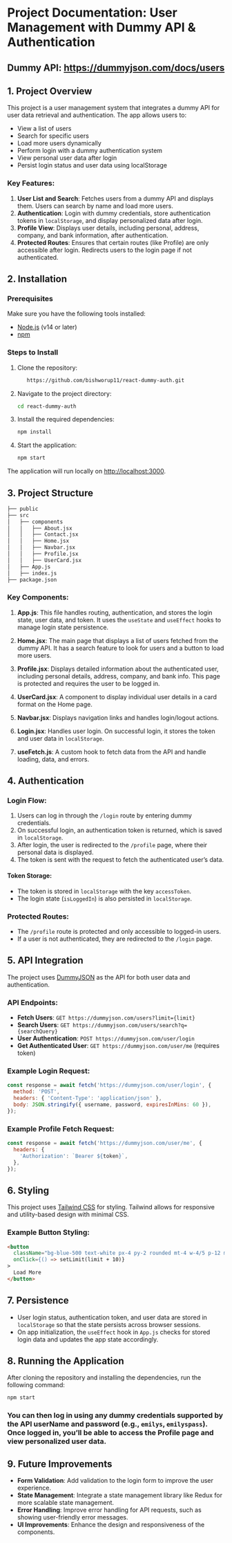 
# Project Documentation: User Management with Dummy API & Authentication

## Dummy API: https://dummyjson.com/docs/users
## 1. **Project Overview**
This project is a user management system that integrates a dummy API for user data retrieval and authentication. The app allows users to:
- View a list of users
- Search for specific users
- Load more users dynamically
- Perform login with a dummy authentication system
- View personal user data after login
- Persist login status and user data using localStorage

### Key Features:
1. **User List and Search**: Fetches users from a dummy API and displays them. Users can search by name and load more users.
2. **Authentication**: Login with dummy credentials, store authentication tokens in `localStorage`, and display personalized data after login.
3. **Profile View**: Displays user details, including personal, address, company, and bank information, after authentication.
4. **Protected Routes**: Ensures that certain routes (like Profile) are only accessible after login. Redirects users to the login page if not authenticated.

## 2. **Installation**

### Prerequisites
Make sure you have the following tools installed:
- [Node.js](https://nodejs.org/) (v14 or later)
- [npm](https://www.npmjs.com/)

### Steps to Install

1. Clone the repository:
   ```bash
      https://github.com/bishworup11/react-dummy-auth.git
   ```

2. Navigate to the project directory:
   ```bash
   cd react-dummy-auth
   ```

3. Install the required dependencies:
   ```bash
   npm install
   ```

4. Start the application:
   ```bash
   npm start
   ```

The application will run locally on [http://localhost:3000](http://localhost:3000).

## 3. **Project Structure**

```bash
├── public
├── src
│   ├── components
│   │   ├── About.jsx
│   │   ├── Contact.jsx
│   │   ├── Home.jsx
│   │   ├── Navbar.jsx
│   │   ├── Profile.jsx
│   │   ├── UserCard.jsx
│   ├── App.js
│   ├── index.js
├── package.json
```

### Key Components:

1. **App.js**: This file handles routing, authentication, and stores the login state, user data, and token. It uses the `useState` and `useEffect` hooks to manage login state persistence.

2. **Home.jsx**: The main page that displays a list of users fetched from the dummy API. It has a search feature to look for users and a button to load more users.

3. **Profile.jsx**: Displays detailed information about the authenticated user, including personal details, address, company, and bank info. This page is protected and requires the user to be logged in.

4. **UserCard.jsx**: A component to display individual user details in a card format on the Home page.

5. **Navbar.jsx**: Displays navigation links and handles login/logout actions.

6. **Login.jsx**: Handles user login. On successful login, it stores the token and user data in `localStorage`.

7. **useFetch.js**: A custom hook to fetch data from the API and handle loading, data, and errors.

## 4. **Authentication**

### Login Flow:

1. Users can log in through the `/login` route by entering dummy credentials.
2. On successful login, an authentication token is returned, which is saved in `localStorage`.
3. After login, the user is redirected to the `/profile` page, where their personal data is displayed.
4. The token is sent with the request to fetch the authenticated user’s data.

#### Token Storage:
- The token is stored in `localStorage` with the key `accessToken`.
- The login state (`isLoggedIn`) is also persisted in `localStorage`.

### Protected Routes:
- The `/profile` route is protected and only accessible to logged-in users.
- If a user is not authenticated, they are redirected to the `/login` page.

## 5. **API Integration**

The project uses [DummyJSON](https://dummyjson.com/) as the API for both user data and authentication.

### API Endpoints:

- **Fetch Users**: `GET https://dummyjson.com/users?limit={limit}`
- **Search Users**: `GET https://dummyjson.com/users/search?q={searchQuery}`
- **User Authentication**: `POST https://dummyjson.com/user/login`
- **Get Authenticated User**: `GET https://dummyjson.com/user/me` (requires token)

### Example Login Request:

```js
const response = await fetch('https://dummyjson.com/user/login', {
  method: 'POST',
  headers: { 'Content-Type': 'application/json' },
  body: JSON.stringify({ username, password, expiresInMins: 60 }),
});
```

### Example Profile Fetch Request:

```js
const response = await fetch('https://dummyjson.com/user/me', {
  headers: {
    'Authorization': `Bearer ${token}`,
  },
});
```

## 6. **Styling**

This project uses [Tailwind CSS](https://tailwindcss.com/) for styling. Tailwind allows for responsive and utility-based design with minimal CSS.

### Example Button Styling:

```html
<button
  className="bg-blue-500 text-white px-4 py-2 rounded mt-4 w-4/5 p-12 m-5 mx-52 hover:scale-110 transition-all duration-300"
  onClick={() => setLimit(limit + 10)}
>
  Load More
</button>
```

## 7. **Persistence**

- User login status, authentication token, and user data are stored in `localStorage` so that the state persists across browser sessions.
- On app initialization, the `useEffect` hook in `App.js` checks for stored login data and updates the app state accordingly.

## 8. **Running the Application**

After cloning the repository and installing the dependencies, run the following command:

```bash
npm start
```

### You can then log in using any dummy credentials supported by the API userName and password (e.g.,  `emilys`, `emilyspass`). Once logged in, you’ll be able to access the Profile page and view personalized user data.

## 9. **Future Improvements**

- **Form Validation**: Add validation to the login form to improve the user experience.
- **State Management**: Integrate a state management library like Redux for more scalable state management.
- **Error Handling**: Improve error handling for API requests, such as showing user-friendly error messages.
- **UI Improvements**: Enhance the design and responsiveness of the components.